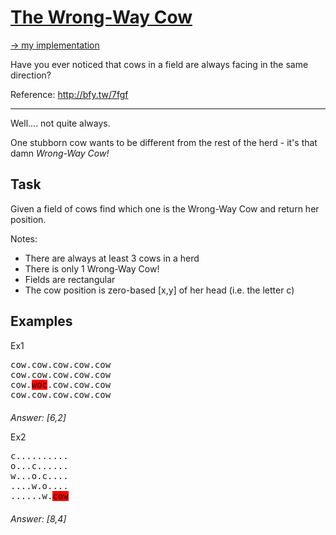 # [The Wrong-Way Cow](https://www.codewars.com/kata/57d7536d950d8474f6000a06)
[-> my implementation](Dinglemouse.java)

Have you ever noticed that cows in a field are always facing in the same direction?

Reference: http://bfy.tw/7fgf

<hr>

Well.... not quite always.

One stubborn cow wants to be different from the rest of the herd - it's that damn *Wrong-Way Cow!*

<h2>Task</h2>

Given a field of cows find which one is the Wrong-Way Cow and return her position.

Notes:

* There are always at least 3 cows in a herd
* There is only 1 Wrong-Way Cow!
* Fields are rectangular
* The cow position is zero-based [x,y] of her head (i.e. the letter c)

<h2>Examples</h2>

Ex1
<pre style="margin-bottom:20px">
cow.cow.cow.cow.cow
cow.cow.cow.cow.cow
cow.<span style="background:red">woc</span>.cow.cow.cow
cow.cow.cow.cow.cow
</pre>

*Answer: [6,2]*

Ex2
<pre style="margin-bottom:20px">
c..........
o...c......
w...o.c....
....w.o....
......w.<span style="background:red">cow</span>
</pre>

*Answer: [8,4]*
